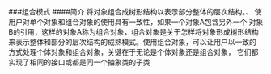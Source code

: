 ###组合模式
####简介
    将对象组合成树形结构以表示部分整体的层次结构。、
    使用户对单个对象和组合对象的使用具有一致性，如果一个对象A包含另外一个
    对象B的引用，这样的对象A称为组合对象，组合对象是关于怎样将对象形成树形结构
    来表示整体和部分的层次结构的成熟模式。使用组合对象，可以让用户以一致的
    方式处理个体对象和组合对象，关键在于无论是个体对象还是组合对象，
    它们都实现了相同的接口或都是同一个抽象类的子类
